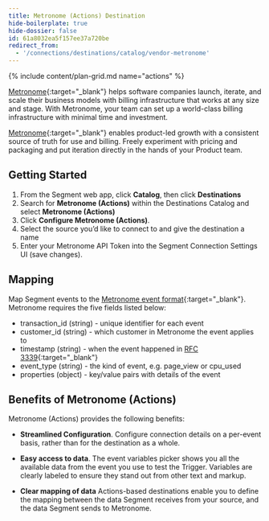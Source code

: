 ```yaml
---
title: Metronome (Actions) Destination
hide-boilerplate: true
hide-dossier: false
id: 61a8032ea5f157ee37a720be
redirect_from:
  - '/connections/destinations/catalog/vendor-metronome'
---
```

{% include content/plan-grid.md name="actions" %}

[Metronome](https://www.metronome.com){:target="_blank"} helps software companies launch, iterate, and scale their business models with billing infrastructure that works at any size and stage. With Metronome, your team can set up a world-class billing infrastructure with minimal time and investment.

[Metronome](https://www.metronome.com){:target="_blank"} enables product-led growth with a consistent source of truth for use and billing. Freely experiment with pricing and packaging and put iteration directly in the hands of your Product team.

## Getting Started

1. From the Segment web app, click **Catalog**, then click **Destinations** 
2. Search for **Metronome (Actions)** within the Destinations Catalog and select **Metronome (Actions)**
3. Click **Configure Metronome (Actions)**.
4. Select the source you’d like to connect to and give the destination a name
5. Enter your Metronome API Token into the Segment Connection Settings UI (save changes).

## Mapping

Map Segment events to the [Metronome event format](https://docs.metronome.com/getting-usage-data-into-metronome/overview/){:target="_blank"}. Metronome requires the five fields listed below: 

* transaction_id (string) - unique identifier for each event
* customer_id  (string) - which customer in Metronome the event applies to
* timestamp (string) - when the event happened in [RFC 3339](https://www.ietf.org/rfc/rfc3339.txt){:target="_blank"}
* event_type (string) - the kind of event, e.g. page_view or cpu_used
* properties (object) - key/value pairs with details of the event


## Benefits of Metronome (Actions)
Metronome (Actions) provides the following benefits:

- **Streamlined Configuration**. Configure connection details on a per-event basis, rather than for the destination as a whole. 

- **Easy access to data**. The event variables picker shows you all the available data from the event you use to test the Trigger. Variables are clearly labeled to ensure they stand out from other text and markup.

- **Clear mapping of data** Actions-based destinations enable you to define the mapping between the data Segment receives from your source, and the data Segment sends to Metronome.
